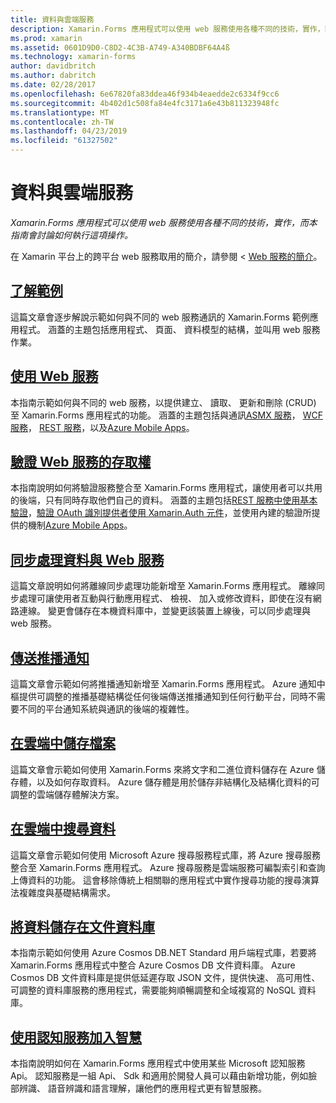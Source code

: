 ```yaml
---
title: 資料與雲端服務
description: Xamarin.Forms 應用程式可以使用 web 服務使用各種不同的技術，實作，而本指南會討論如何執行這項操作。
ms.prod: xamarin
ms.assetid: 0601D9D0-C8D2-4C3B-A749-A340BDBF64A4ß
ms.technology: xamarin-forms
author: davidbritch
ms.author: dabritch
ms.date: 02/28/2017
ms.openlocfilehash: 6e67820fa83ddea46f934b4eaedde2c6334f9cc6
ms.sourcegitcommit: 4b402d1c508fa84e4fc3171a6e43b811323948fc
ms.translationtype: MT
ms.contentlocale: zh-TW
ms.lasthandoff: 04/23/2019
ms.locfileid: "61327502"
---
```

# <a name="data--cloud-services"></a>資料與雲端服務

_Xamarin.Forms 應用程式可以使用 web 服務使用各種不同的技術，實作，而本指南會討論如何執行這項操作。_

在 Xamarin 平台上的跨平台 web 服務取用的簡介，請參閱 < [Web 服務的簡介](~/cross-platform/data-cloud/web-services/index.md)。

## <a name="understanding-the-samplexamarin-formsdata-cloudwalkthroughmd"></a>[了解範例](~/xamarin-forms/data-cloud/walkthrough.md)

這篇文章會逐步解說示範如何與不同的 web 服務通訊的 Xamarin.Forms 範例應用程式。 涵蓋的主題包括應用程式、 頁面、 資料模型的結構，並叫用 web 服務作業。

## <a name="consuming-web-servicesxamarin-formsdata-cloudconsumingindexmd"></a>[使用 Web 服務](~/xamarin-forms/data-cloud/consuming/index.md)

本指南示範如何與不同的 web 服務，以提供建立、 讀取、 更新和刪除 (CRUD) 至 Xamarin.Forms 應用程式的功能。 涵蓋的主題包括與通訊[ASMX 服務](consuming/asmx.md)， [WCF 服務](consuming/wcf.md)， [REST 服務](consuming/rest.md)，以及[Azure Mobile Apps](consuming/azure.md)。

## <a name="authenticating-access-to-web-servicesxamarin-formsdata-cloudauthenticationindexmd"></a>[驗證 Web 服務的存取權](~/xamarin-forms/data-cloud/authentication/index.md)

本指南說明如何將驗證服務整合至 Xamarin.Forms 應用程式，讓使用者可以共用的後端，只有同時存取他們自己的資料。 涵蓋的主題包括[REST 服務中使用基本驗證](authentication/rest.md)，[驗證 OAuth 識別提供者使用 Xamarin.Auth 元件](authentication/oauth.md)，並使用內建的驗證所提供的機制[Azure Mobile Apps](authentication/azure.md)。

## <a name="synchronizing-data-with-web-servicessyncindexmd"></a>[同步處理資料與 Web 服務](sync/index.md)

這篇文章說明如何將離線同步處理功能新增至 Xamarin.Forms 應用程式。 離線同步處理可讓使用者互動與行動應用程式、 檢視、 加入或修改資料，即使在沒有網路連線。 變更會儲存在本機資料庫中，並變更該裝置上線後，可以同步處理與 web 服務。

## <a name="sending-push-notificationspush-notificationsindexmd"></a>[傳送推播通知](push-notifications/index.md)

這篇文章會示範如何將推播通知新增至 Xamarin.Forms 應用程式。 Azure 通知中樞提供可調整的推播基礎結構從任何後端傳送推播通知到任何行動平台，同時不需要不同的平台通知系統與通訊的後端的複雜性。

## <a name="storing-files-in-the-cloudstorageindexmd"></a>[在雲端中儲存檔案](storage/index.md)

這篇文章會示範如何使用 Xamarin.Forms 來將文字和二進位資料儲存在 Azure 儲存體，以及如何存取資料。 Azure 儲存體是用於儲存非結構化及結構化資料的可調整的雲端儲存體解決方案。

## <a name="searching-data-in-the-cloudsearchindexmd"></a>[在雲端中搜尋資料](search/index.md)

這篇文章會示範如何使用 Microsoft Azure 搜尋服務程式庫，將 Azure 搜尋服務整合至 Xamarin.Forms 應用程式。 Azure 搜尋服務是雲端服務可編製索引和查詢上傳資料的功能。 這會移除傳統上相關聯的應用程式中實作搜尋功能的搜尋演算法複雜度與基礎結構需求。

## <a name="storing-data-in-a-document-databasecosmosdbindexmd"></a>[將資料儲存在文件資料庫](cosmosdb/index.md)

本指南示範如何使用 Azure Cosmos DB.NET Standard 用戶端程式庫，若要將 Xamarin.Forms 應用程式中整合 Azure Cosmos DB 文件資料庫。 Azure Cosmos DB 文件資料庫是提供低延遲存取 JSON 文件，提供快速、 高可用性、 可調整的資料庫服務的應用程式，需要能夠順暢調整和全域複寫的 NoSQL 資料庫。

## <a name="adding-intelligence-with-cognitive-servicescognitive-servicesindexmd"></a>[使用認知服務加入智慧](cognitive-services/index.md)

本指南說明如何在 Xamarin.Forms 應用程式中使用某些 Microsoft 認知服務 Api。 認知服務是一組 Api、 Sdk 和適用於開發人員可以藉由新增功能，例如臉部辨識、 語音辨識和語言理解，讓他們的應用程式更有智慧服務。
